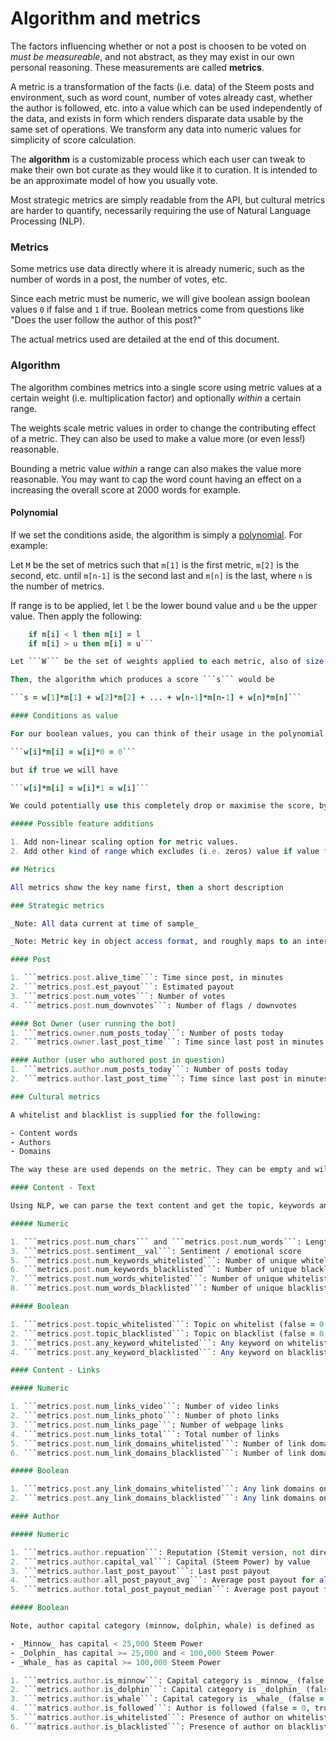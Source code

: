 # Algorithm and metrics

The factors influencing whether or not a post is choosen to be voted on _must be measureable_, and not abstract, as they may exist in our own personal reasoning. These measurements are called **metrics**.

A metric is a transformation of the facts (i.e. data) of the Steem posts and environment, such as word count, number of votes already cast, whether the author is followed, etc. into a value which can be used independently of the data, and exists in form which renders disparate data usable by the same set of operations. We transform any data into numeric values for simplicity of score calculation.

The **algorithm** is a customizable process which each user can tweak to make their own bot curate as they would like it to curation. It is intended to be an approximate model of how you usually vote.

Most strategic metrics are simply readable from the API, but cultural metrics are harder to quantify, necessarily requiring the use of Natural Language Processing (NLP).

### Metrics

Some metrics use data directly where it is already numeric, such as the number of words in a post, the number of votes, etc.

Since each metric must be numeric, we will give boolean assign boolean values ```0``` if false and ```1``` if true. Boolean metrics come from questions like "Does the user follow the author of this post?"

The actual metrics used are detailed at the end of this document.

### Algorithm

The algorithm combines metrics into a single score using metric values at a certain weight (i.e. multiplication factor) and optionally _within_ a certain range.

The weights scale metric values in order to change the contributing effect of a metric. They can also be used to make a  value more (or even less!) reasonable.

Bounding a metric value _within_ a range can also makes the value more reasonable. You may want to cap the word count having an effect on a increasing the overall score at 2000 words for example.

#### Polynomial

If we set the conditions aside, the algorithm is simply a [polynomial](https://en.wikipedia.org/wiki/Polynomial). For example:

Let ```M``` be the set of metrics such that ```m[1]``` is the first metric, ```m[2]``` is the second, etc. until ```m[n-1]``` is the second last and ```m[n]``` is the last, where ```n``` is the number of metrics.

If range is to be applied, let ```l``` be the lower bound value and ```u``` be the upper value. Then apply the following:

```for each m at index i
	if m[i] < l then m[i] = l
	if m[i] > u then m[i] = u```

Let ```W``` be the set of weights applied to each metric, also of size ```n```.

Then, the algorithm which produces a score ```s``` would be

```s = w[1]*m[1] + w[2]*m[2] + ... + w[n-1]*m[n-1] + w[n]*m[n]```

#### Conditions as value

For our boolean values, you can think of their usage in the polynomial as adding a certain value if the condition is true. The value will be the weight directly, since if it is false we will have

```w[i]*m[i] = w[i]*0 = 0```

but if true we will have

```w[i]*m[i] = w[i]*1 = w[i]```

We could potentially use this completely drop or maximise the score, by using either a maximally negative or positive weight respectively. For example, we may want to always vote for a post by a certain author. In that case we would set the weight for metric ```matrics.author.whitelisted``` to a very large value, such as ```2^32```. Conversely, if we wanted to never vote for a post with a certiain word as keyword, we would set the weight for the metric ```metrics.post.num_keywords_blacklisted``` to a very large _negative_ value, such as ```-2^32```. However it doesn't have to be that extreme.

##### Possible feature additions

1. Add non-linear scaling option for metric values.
2. Add other kind of range which excludes (i.e. zeros) value if value falls outside range

## Metrics

All metrics show the key name first, then a short description

### Strategic metrics

_Note: All data current at time of sample_

_Note: Metric key in object access format, and roughly maps to an internal JavaScript object, but should be considered an arbitrary String key_

#### Post

1. ```metrics.post.alive_time```: Time since post, in minutes
2. ```metrics.post.est_payout```: Estimated payout
3. ```metrics.post.num_votes```: Number of votes
4. ```metrics.post.num_downvotes```: Number of flags / downvotes

#### Bot Owner (user running the bot)
1. ```metrics.owner.num_posts_today```: Number of posts today
2. ```metrics.owner.last_post_time```: Time since last post in minutes

#### Author (user who authored post in question)
1. ```metrics.author.num_posts_today```: Number of posts today
2. ```metrics.author.last_post_time```: Time since last post in minutes

### Cultural metrics

A whitelist and blacklist is supplied for the following:

- Content words
- Authors
- Domains

The way these are used depends on the metric. They can be empty and will then have no effect.

#### Content - Text

Using NLP, we can parse the text content and get the topic, keywords and _sentiment_, a single value score of positivity / negativity, sometimes also called an emotional score.

##### Numeric

1. ```metrics.post.num_chars``` and ```metrics.post.num_words```: Length in characters, words
3. ```metrics.post.sentiment__val```: Sentiment / emotional score
5. ```metrics.post.num_keywords_whitelisted```: Number of unique whitelisted words
6. ```metrics.post.num_keywords_blacklisted```: Number of unique blacklisted words
7. ```metrics.post.num_words_whitelisted```: Number of unique whitelist words in entire content text
8. ```metrics.post.num_words_blacklisted```: Number of unique blacklist words in entire content text

##### Boolean

1. ```metrics.post.topic_whitelisted```: Topic on whitelist (false = 0, true = 1)
2. ```metrics.post.topic_blacklisted```: Topic on blacklist (false = 0, true = 1)
3. ```metrics.post.any_keyword_whitelisted```: Any keyword on whitelist (false = 0, true = 1)
4. ```metrics.post.any_keyword_blacklisted```: Any keyword on blacklist (false = 0, true = 1)

#### Content - Links

##### Numeric

1. ```metrics.post.num_links_video```: Number of video links
2. ```metrics.post.num_links_photo```: Number of photo links
3. ```metrics.post.num_links_page```: Number of webpage links
4. ```metrics.post.num_links_total```: Total number of links
5. ```metrics.post.num_link_domains_whitelisted```: Number of link domains on whitelist
6. ```metrics.post.num_link_domains_blacklisted```: Number of link domains on blacklist

##### Boolean

1. ```metrics.post.any_link_domains_whitelisted```: Any link domains on whitelist (false = 0, true = 1)
2. ```metrics.post.any_link_domains_blacklisted```: Any link domains on blacklist (false = 0, true = 1)

#### Author

##### Numeric

1. ```metrics.author.repuation```: Reputation (Stemit version, not direct from blockchain)
2. ```metrics.author.capital_val```: Capital (Steem Power) by value 
3. ```metrics.author.last_post_payout```: Last post payout
4. ```metrics.author.all_post_payout_avg```: Average post payout for all posts by author
5. ```metrics.author.total_post_payout_median```: Average post payout for all posts by author

##### Boolean

Note, author capital category (minnow, dolphin, whale) is defined as

- _Minnow_ has capital < 25,000 Steem Power
- _Dolphin_ has capital >= 25,000 and < 100,000 Steem Power
- _Whale_ has as capital >= 100,000 Steem Power

1. ```metrics.author.is_minnow```: Capital category is _minnow_ (false = 0, true = 1)
2. ```metrics.author.is_dolphin```: Capital category is _dolphin_ (false = 0, true = 1)
3. ```metrics.author.is_whale```: Capital category is _whale_ (false = 0, true = 1)
4. ```matrics.author.is_followed```: Author is followed (false = 0, true = 1)
5. ```matrics.author.is_whitelisted```: Presence of author on whitelist (false = 0, true = 1)
6. ```matrics.author.is_blacklisted```: Presence of author on blacklist (false = 0, true = 1)